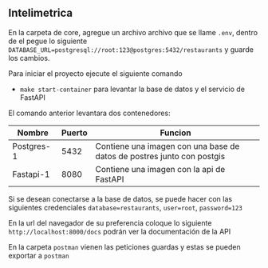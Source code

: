 ## Intelimetrica

En la carpeta de core, agregue un archivo archivo que se llame `.env`, dentro de el pegue lo siguiente `DATABASE_URL=postgresql://root:123@postgres:5432/restaurants` y guarde los cambios.

Para iniciar el proyecto ejecute el siguiente comando

*  `make start-container` para levantar la base de datos y el servicio de FastAPI

  El comando anterior levantara dos contenedores:

| Nombre | Puerto | Funcion |
|--|--|--|
| Postgres-1 | 5432 | Contiene una imagen con una base de datos de postres junto con postgis |
| Fastapi-1 | 8080 | Contiene una imagen con la api de FastAPI |


Si se desean conectarse a la base de datos, se puede hacer con las siguientes credenciales `database=restaurants`, `user=root`, `password=123`

En la url del navegador de su preferencia coloque lo siguiente `http://localhost:8000/docs` podrán ver la documentación de la API

En la carpeta `postman` vienen las peticiones guardas y estas se pueden exportar a `postman`